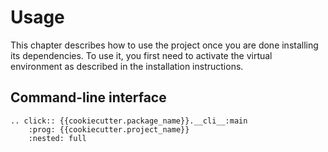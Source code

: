 # Usage

This chapter describes how to use the project once you are done installing its dependencies. To use it, you first need to activate the virtual environment as described in the installation instructions.

## Command-line interface

```{eval-rst}
.. click:: {{cookiecutter.package_name}}.__cli__:main
    :prog: {{cookiecutter.project_name}}
    :nested: full
```
